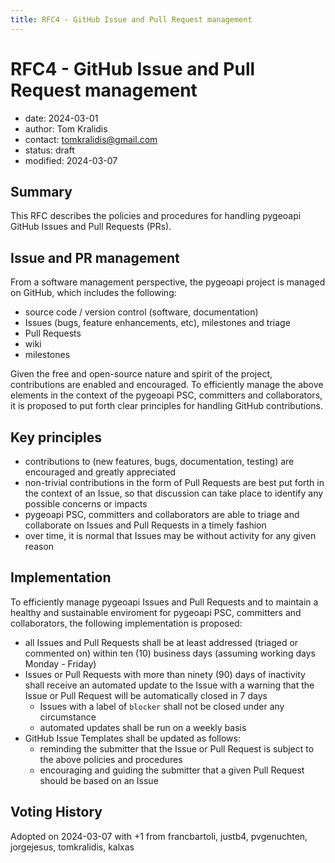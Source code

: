 ```yaml
---
title: RFC4 - GitHub Issue and Pull Request management
---
```


# RFC4 - GitHub Issue and Pull Request management

- date: 2024-03-01
- author: Tom Kralidis
- contact: tomkralidis@gmail.com
- status: draft
- modified: 2024-03-07

## Summary

This RFC describes the policies and procedures for handling pygeoapi GitHub Issues and Pull Requests (PRs).

## Issue and PR management

From a software management perspective, the pygeoapi project is managed on GitHub, which includes the following:

- source code / version control (software, documentation)
- Issues (bugs, feature enhancements, etc), milestones and triage
- Pull Requests
- wiki
- milestones

Given the free and open-source nature and spirit of the project, contributions are enabled and encouraged.  To
efficiently manage the above elements in the context of the pygeoapi PSC, committers and collaborators,
it is proposed to put forth clear principles for handling GitHub contributions.

## Key principles

- contributions to (new features, bugs, documentation, testing) are encouraged and greatly appreciated
- non-trivial contributions in the form of Pull Requests are best put forth in the context of an Issue, so that discussion
  can take place to identify any possible concerns or impacts
- pygeoapi PSC, committers and collaborators are able to triage and collaborate on Issues and Pull Requests in a timely
  fashion
- over time, it is normal that Issues may be without activity for any given reason

## Implementation

To efficiently manage pygeoapi Issues and Pull Requests and to maintain a healthy and sustainable enviroment for pygeoapi
PSC, committers and collaborators, the following implementation is proposed:

- all Issues and Pull Requests shall be at least addressed (triaged or commented on) within ten (10) business days (assuming working days Monday - Friday)
- Issues or Pull Requests with more than ninety (90) days of inactivity shall receive an automated update to the Issue with a warning that the Issue or Pull Request will be automatically closed in 7 days
    - Issues with a label of `blocker` shall not be closed under any circumstance
    - automated updates shall be run on a weekly basis
- GitHub Issue Templates shall be updated as follows:
    - reminding the submitter that the Issue or Pull Request is subject to the above policies and procedures
    - encouraging and guiding the submitter that a given Pull Request should be based on an Issue

## Voting History

Adopted on 2024-03-07 with +1 from francbartoli, justb4, pvgenuchten, jorgejesus, tomkralidis, kalxas
